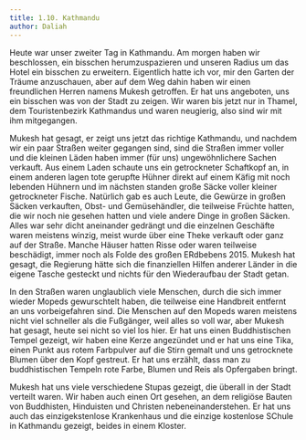 ```yaml
---
title: 1.10. Kathmandu
author: Daliah
---
```


Heute war unser zweiter Tag in Kathmandu. Am morgen haben wir beschlossen, ein bisschen herumzuspazieren und unseren Radius um das Hotel ein bisschen zu erweitern. Eigentlich hatte ich vor, mir den Garten der Träume anzuschauen, aber auf dem Weg dahin haben wir einen freundlichen Herren namens Mukesh getroffen. Er hat uns angeboten, uns ein bisschen was von der Stadt zu zeigen. Wir waren bis jetzt nur in Thamel, dem Touristenbezirk Kathmandus und waren neugierig, also sind wir mit ihm mitgegangen.

Mukesh hat gesagt, er zeigt uns jetzt das richtige Kathmandu, und nachdem wir ein paar Straßen weiter gegangen sind, sind die Straßen immer voller und die kleinen Läden haben immer (für uns) ungewöhnlichere Sachen verkauft. Aus einem Laden schaute uns ein getrockneter Schaftkopf an, in einem anderen lagen tote gerupfte Hühner direkt auf einem Käfig mit noch lebenden Hühnern und im nächsten standen große Säcke voller kleiner getrockneter Fische. Natürlich gab es auch Leute, die Gewürze in großen Säcken verkauften, Obst- und Gemüsehändler, die teilweise Früchte hatten, die wir noch nie gesehen hatten und viele andere Dinge in großen Säcken. Alles war sehr dicht aneinander gedrängt und die einzelnen Geschäfte waren meistens winzig, meist wurde über eine Theke verkauft oder ganz auf der Straße. Manche Häuser hatten Risse oder waren teilweise beschädigt, immer noch als Folde des großen ERdbebens 2015. Mukesh hat gesagt, die Regierung hätte sich die finanziellen Hilfen anderer Länder in die eigene Tasche gesteckt und nichts für den Wiederaufbau der Stadt getan.

In den Straßen waren unglaublich viele Menschen, durch die sich immer wieder Mopeds gewurschtelt haben, die teilweise eine Handbreit entfernt an uns vorbeigefahren sind. Die Menschen auf den Mopeds waren meistens nicht viel schneller als die Fußgänger, weil alles so voll war, aber Mukesh hat gesagt, heute sei nicht so viel los hier. Er hat uns einen Buddhistischen Tempel gezeigt, wir haben eine Kerze angezündet und er hat uns eine Tika, einen Punkt aus rotem Farbpulver auf die Stirn gemalt und uns getrocknete Blumen über den Kopf gestreut. Er hat uns erzählt, dass man zu buddhistischen Tempeln rote Farbe, Blumen und Reis als Opfergaben bringt.

Mukesh hat uns viele verschiedene Stupas gezeigt, die überall in der Stadt verteilt waren. Wir haben auch einen Ort gesehen, an dem religiöse Bauten von Buddhisten, Hinduisten und Christen nebeneinanderstehen. Er hat uns auch das einzigekstenlose Krankenhaus und die einzige kostenlose SChule in Kathmandu gezeigt, beides in einem Kloster.